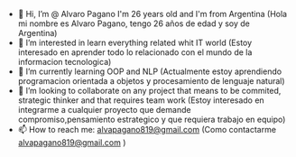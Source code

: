- 👋 Hi, I’m @ Alvaro Pagano I'm 26 years old and I'm from Argentina
(Hola mi nombre es Alvaro Pagano, tengo 26 años de edad y soy de Argentina)
- 👀 I’m interested in learn everything related whit IT world
(Estoy interesado en aprender todo lo relacionado con el mundo de la informacion tecnologica)
- 🌱 I’m currently learning OOP and NLP
(Actualmente estoy aprendiendo programacion orientada a objetos y procesamiento de lenguaje natural)
- 💞️ I’m looking to collaborate on any project that means to be commited, strategic thinker and that requires team work
(Estoy interesado en integrarme a cualquier proyecto que demande compromiso,pensamiento estrategico y que requiera trabajo en equipo)
- 📫 How to reach me: alvapagano819@gmail.com
(Como contactarme alvapagano819@gmail.com )

<!---
--->
